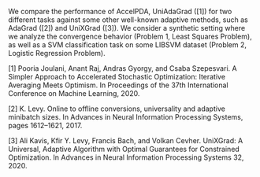 We compare the performance of AccelPDA, UniAdaGrad ([1]) for two different tasks against some other well-known adaptive methods, such as AdaGrad ([2]) and UniXGrad ([3]).
We consider a synthetic setting where we analyze the convergence behavior (Problem 1, Least Squares Problem), as well as a SVM classification task on some LIBSVM dataset (Problem 2, Logistic Regression Problem).

[1] Pooria Joulani, Anant Raj, Andras Gyorgy, and Csaba Szepesvari. A Simpler Approach to Accelerated Stochastic Optimization: Iterative Averaging Meets Optimism. In Proceedings of the 37th
International Conference on Machine Learning, 2020.

[2] K. Levy. Online to offline conversions, universality and adaptive minibatch sizes. In Advances in Neural Information Processing Systems, pages 1612–1621, 2017.

[3] Ali Kavis, Kfir Y. Levy, Francis Bach, and Volkan Cevher. UniXGrad: A Universal, Adaptive Algorithm with Optimal Guarantees for Constrained Optimization. In Advances in Neural Information Processing Systems 32, 2020.
